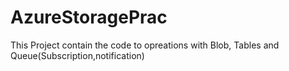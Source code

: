 # AzureStoragePrac
This Project contain the code to opreations with Blob, Tables and Queue(Subscription,notification)
